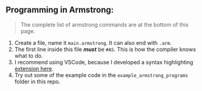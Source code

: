 ## Programming in Armstrong:
> The complete list of armstrong commands are at the bottom of this page.
1. Create a file, name it `main.armstrong`. It can also end with `.arm`.
2. The first line inside this file ***must*** be `#AS`. This is how the compiler knows what to do.
3. I recommend using VSCode, because I developed a syntax highlighting [extension here](https://marketplace.visualstudio.com/items?itemName=sam-astro.armstrong).
4. Try out some of the example code in the `example_armstrong_programs` folder in this repo.

